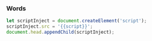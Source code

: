 
### Words

```javascript
let scriptInject = document.createElement('script');
scriptInject.src = '{{script}}';
document.head.appendChild(scriptInject);
```
